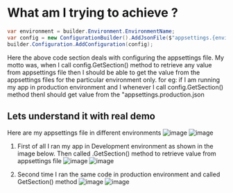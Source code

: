 

# What am I trying to achieve ?

```csharp
var environment = builder.Environment.EnvironmentName;
var config = new ConfigurationBuilder().AddJsonFile($"appsettings.{environment}.json", optional: false).Build();
builder.Configuration.AddConfiguration(config);
```
Here the above code section deals with configuring the appsettings file.
My motto was, when I call config.GetSection() method to retrieve any value from appsettings file then I should be able to get the value from the appsettings files for the particular environment only.
for eg: if I am running my app in production environment and I whenever I call config.GetSection() method thenI should get value from the "appsettings.production.json

## Lets understand it with real demo
Here are my appsettings file in different environments
![image](https://github.com/user-attachments/assets/d78c6aeb-d02a-4c36-a9d8-42c7edd4ff6c) ![image](https://github.com/user-attachments/assets/b582b7d1-633c-4dc2-9dc5-c7e480e85beb)


1. First of all  I ran my app in Development environment as shown in the image below. Then called .GetSection() method to retrieve value from appsettings file
   ![image](https://github.com/user-attachments/assets/302efdff-b3d4-4091-96ec-021bc767f101)   ![image](https://github.com/user-attachments/assets/04bda86a-3c69-4780-8e25-4b876c66a5da)

2. Second time I ran the same code in production environment and called GetSection() method
![image](https://github.com/user-attachments/assets/8919a51c-13da-43ca-8991-d77156430ff0) ![image](https://github.com/user-attachments/assets/d35e703b-140c-4c89-bcc8-f0dd2751a430)






